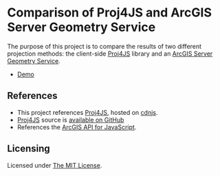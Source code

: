 ﻿Comparison of Proj4JS and ArcGIS Server Geometry Service
========================================================

The purpose of this project is to compare the results of two different projection methods: the client-side [Proj4JS] library and an [ArcGIS Server Geometry Service].

* [Demo](http://wsdot-gis.github.com/Proj4JS-vs-ArcGIS-Server-Geometry-Service/)

## References ##
* This project references [Proj4JS], hosted on [cdnjs].
* [Proj4JS] source is [available on GitHub](https://github.com/bewest/proj4js)
* References the [ArcGIS API for JavaScript].

## Licensing ##
Licensed under [The MIT License].

[ArcGIS API for JavaScript]:http://links.esri.com/javascript
[ArcGIS Server Geometry Service]:http://resources.arcgis.com/en/help/rest/apiref/
[cdnjs]:http://cdnjs.com/
[Proj4JS]:http://trac.osgeo.org/proj4js/
[The MIT License]:http://opensource.org/licenses/MIT